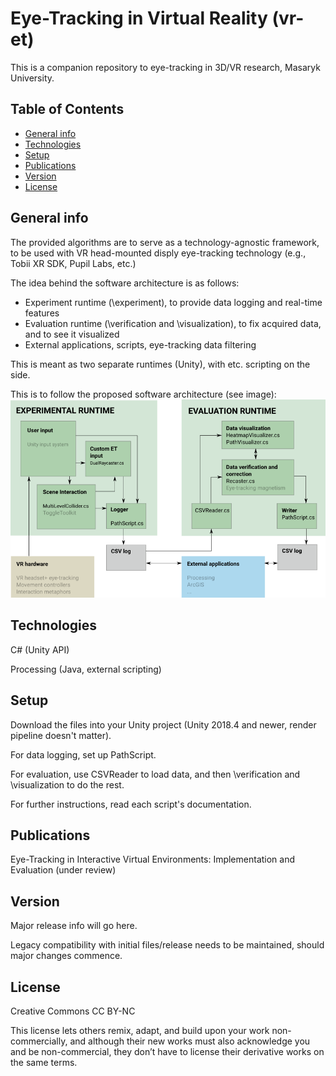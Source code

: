 # Eye-Tracking in Virtual Reality (vr-et)
This is a companion repository to eye-tracking in 3D/VR research, Masaryk University.

## Table of Contents

* [General info](#general-info)
* [Technologies](#technologies)
* [Setup](#setup)
* [Publications](#publications)
* [Version](#version)
* [License](#license)

## General info
The provided algorithms are to serve as a technology-agnostic framework, to be used with VR head-mounted disply eye-tracking technology (e.g., Tobii XR SDK, Pupil Labs, etc.)

The idea behind the software architecture is as follows:
* Experiment runtime (\experiment), to provide data logging and real-time features
* Evaluation runtime (\verification and \visualization), to fix acquired data, and to see it visualized
* External applications, scripts, eye-tracking data filtering

This is meant as two separate runtimes (Unity), with etc. scripting on the side.

This is to follow the proposed software architecture (see image):
![SW Architecture](./SwArchitecture.png)

## Technologies
C# (Unity API)

Processing (Java, external scripting)

## Setup
Download the files into your Unity project (Unity 2018.4 and newer, render pipeline doesn't matter).

For data logging, set up PathScript.

For evaluation, use CSVReader to load data, and then \verification and \visualization to do the rest.

For further instructions, read each script's documentation.

## Publications
Eye-Tracking in Interactive Virtual Environments: Implementation and Evaluation (under review)

## Version
Major release info will go here.

Legacy compatibility with initial files/release needs to be maintained, should major changes commence.

## License
Creative Commons CC BY-NC

This license lets others remix, adapt, and build upon your work non-commercially, and although their new works must also acknowledge you and be non-commercial, they don’t have to license their derivative works on the same terms.
